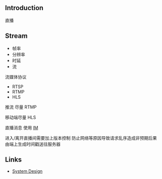 ## Introduction


直播

## Stream

- 帧率
- 分辨率
- 时延
- 流



流媒体协议
- RTSP
- RTMP
- HLS


推流 尽量 RTMP

移动端尽量 HLS


直播消息 使用 [IM](/docs/CS/SE/IM/IM.md)



进入/离开直播间需要加上版本控制 防止网络等原因导致请求乱序造成非预期后果
由端上生成时间戳送往服务器




## Links

- [System Design](/docs/CS/SE/SystemDesign.md)